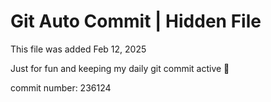 # Git Auto Commit | Hidden File

This file was added Feb 12, 2025

Just for fun and keeping my daily git commit active 🤪

commit number: 236124
